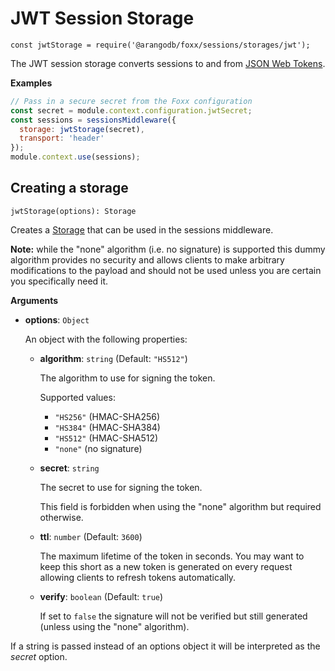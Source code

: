 JWT Session Storage
===================

`const jwtStorage = require('@arangodb/foxx/sessions/storages/jwt');`

The JWT session storage converts sessions to and from [JSON Web Tokens](https://jwt.io/).

**Examples**

```js
// Pass in a secure secret from the Foxx configuration
const secret = module.context.configuration.jwtSecret;
const sessions = sessionsMiddleware({
  storage: jwtStorage(secret),
  transport: 'header'
});
module.context.use(sessions);
```

Creating a storage
------------------

`jwtStorage(options): Storage`

Creates a [Storage](README.md) that can be used in the sessions middleware.

**Note:** while the "none" algorithm (i.e. no signature) is supported this dummy algorithm provides no security and allows clients to make arbitrary modifications to the payload and should not be used unless you are certain you specifically need it.

**Arguments**

* **options**: `Object`

  An object with the following properties:

  * **algorithm**: `string` (Default: `"HS512"`)

    The algorithm to use for signing the token.

    Supported values:

    * `"HS256"` (HMAC-SHA256)
    * `"HS384"` (HMAC-SHA384)
    * `"HS512"` (HMAC-SHA512)
    * `"none"` (no signature)

  * **secret**: `string`

    The secret to use for signing the token.

    This field is forbidden when using the "none" algorithm but required otherwise.

  * **ttl**: `number` (Default: `3600`)

    The maximum lifetime of the token in seconds. You may want to keep this short as a new token is generated on every request allowing clients to refresh tokens automatically.

  * **verify**: `boolean` (Default: `true`)

    If set to `false` the signature will not be verified but still generated (unless using the "none" algorithm).

If a string is passed instead of an options object it will be interpreted as the *secret* option.
